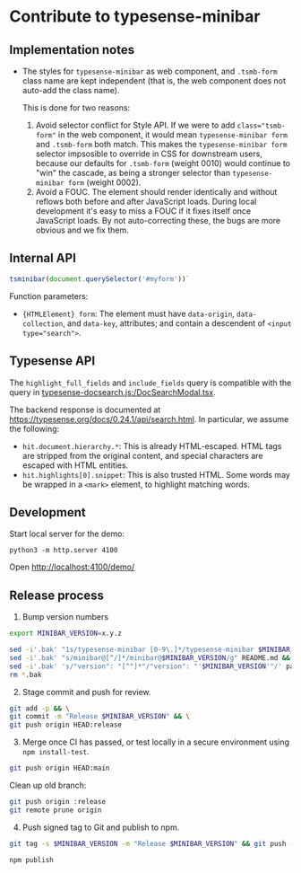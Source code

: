 # Contribute to typesense-minibar

## Implementation notes

* The styles for `typesense-minibar` as web component, and `.tsmb-form` class name are kept independent (that is, the web component does not auto-add the class name).

  This is done for two reasons:

  1. Avoid selector conflict for Style API.
     If we were to add `class="tsmb-form"` in the web component, it would mean `typesense-minibar form` and `.tsmb-form` both match. This makes the `typesense-minibar form` selector impsosible to override in CSS for downstream users, because our defaults for `.tsmb-form` (weight 0010) would continue to "win" the cascade, as being a stronger selector than `typesense-minibar form` (weight 0002).
  2. Avoid a FOUC.
     The element should render identically and without reflows both before and after JavaScript loads. During local development it's easy to miss a FOUC if it fixes itself once JavaScript loads. By not auto-correcting these, the bugs are more obvious and we fix them.

## Internal API

```js
tsminibar(document.querySelector('#myform'))`
```

Function parameters:

* `{HTMLElement} form`: The element must have `data-origin`, `data-collection`, and `data-key`, attributes; and contain a descendent of `<input type="search">`.

## Typesense API

The `highlight_full_fields` and `include_fields` query is compatible with the query in [typesense-docsearch.js:/DocSearchModal.tsx](https://github.com/typesense/typesense-docsearch.js/blob/3.4.0/packages/docsearch-react/src/DocSearchModal.tsx).

The backend response is documented at <https://typesense.org/docs/0.24.1/api/search.html>. In particular, we assume the following:

* `hit.document.hierarchy.*`: This is already HTML-escaped. HTML tags are stripped from the original content, and special characters are escaped with HTML entities.
* `hit.highlights[0].snippet`: This is also trusted HTML. Some words may be wrapped in a `<mark>` element, to highlight matching words.

## Development

Start local server for the demo:

```
python3 -m http.server 4100
```

Open <http://localhost:4100/demo/>

## Release process

1. Bump version numbers

```sh
export MINIBAR_VERSION=x.y.z
```
```sh
sed -i'.bak' "1s/typesense-minibar [0-9\.]*/typesense-minibar $MINIBAR_VERSION/" typesense-minibar* && \
sed -i'.bak' "s/minibar@[^/]*/minibar@$MINIBAR_VERSION/g" README.md && \
sed -i'.bak' 's/"version": "[^"]*"/"version": "'$MINIBAR_VERSION'"/' package.json && \
rm *.bak
```

2. Stage commit and push for review.

```sh
git add -p && \
git commit -m "Release $MINIBAR_VERSION" && \
git push origin HEAD:release
```

3. Merge once CI has passed, or test locally in a secure environment using `npm install-test`.

```sh
git push origin HEAD:main
```

Clean up old branch:

```sh
git push origin :release
git remote prune origin
```

4. Push signed tag to Git and publish to npm.

```sh
git tag -s $MINIBAR_VERSION -m "Release $MINIBAR_VERSION" && git push --tags
```
```sh
npm publish
```
